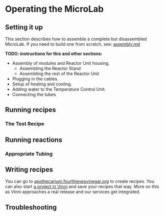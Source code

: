 # Operating the MicroLab

## Setting it up

This section describes how to assemble a complete but disassembled MicroLab. If you need to build one from scratch, see: [assembly.md](assembly.md)

**TODO: instructions for this and other sections:**

- Assembly of modules and Reactor Unit housing.
  - Assembling the Reactor Stand
  - Assembling the rest of the Reactor Unit
- Plugging in the cables.
- Setup of heating and cooling.
- Adding water to the Temperature Control Unit.
- Connecting the tubes

## Running recipes

### The Test Recipe

## Running reactions

### Appropriate Tubing

## Writing recipes

You can go to [apothecarium.fourthievesvinegar.org](https://apothecarium.fourthievesvinegar.org/) to create recipes. You can also start [a project in Vinni](https://vinni.fourthievesvinegar.org/projects/NVXg2yPAKaMu) and save your recipes that way. More on this as Vinni approaches a real release and our services get integrated.

## Troubleshooting
